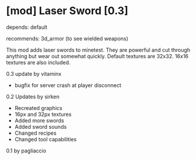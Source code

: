 [mod] Laser Sword [0.3]
=======================

depends: default

recommends: 3d_armor (to see wielded weapons)


This mod adds laser swords to minetest. They are powerful and cut through anything but wear out somewhat quickly. Default textures are 32x32. 16x16 textures are also included.

0.3 update by vitaminx
  - bugfix for server crash at player disconnect

0.2 Updates by sirken
  - Recreated graphics
  - 16px and 32px textures
  - Added more swords
  - Added sword sounds
  - Changed recipes
  - Changed tool capabilities 

0.1 by pagliaccio
